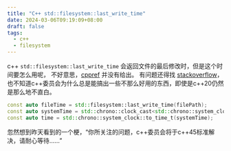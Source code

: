 ```yaml
---
title: "C++ std::filesystem::last_write_time"
date: 2024-03-06T09:19:09+08:00
draft: false
tags:
  - c++
  - filesystem
---
```


c++ `std::filesystem::last_write_time` 会返回文件的最后修改时，但是这个时间要怎么用呢，
不好意思，[cppref](https://en.cppreference.com/w/cpp/filesystem/file_time_type) 并没有给出。
有问题还得找 [stackoverflow](https://stackoverflow.com/questions/61030383/how-to-convert-stdfilesystemfile-time-type-to-time-t)，
也不知道c++委员会为什么总是能搞出一些不那么好用的东西，即使是c++20仍然是那么地不直白。

```cpp
const auto fileTime = std::filesystem::last_write_time(filePath);
const auto systemTime = std::chrono::clock_cast<std::chrono::system_clock>(fileTime);
const auto time = std::chrono::system_clock::to_time_t(systemTime);
```

忽然想到昨天看到的一个梗，“你所关注的问题，c++委员会将于c++45标准解决，请耐心等待……”
